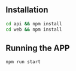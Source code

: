 ## Installation

```bash
cd api && npm install
cd web && npm install
```

## Running the APP

```bash
npm run start
```
